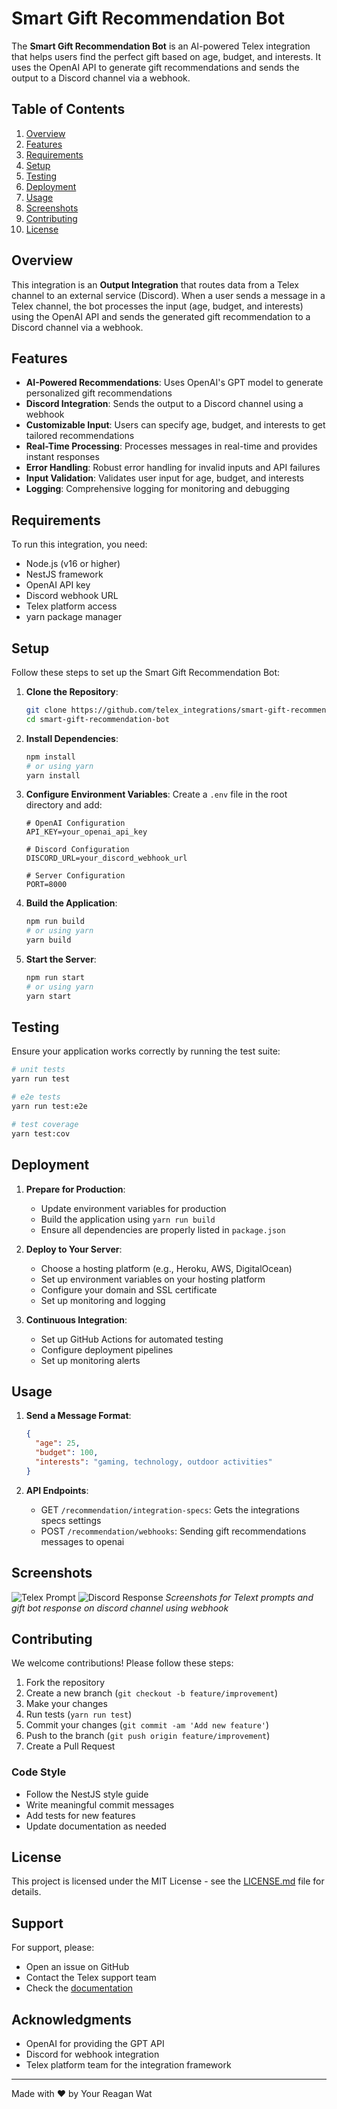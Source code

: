 # Smart Gift Recommendation Bot

The **Smart Gift Recommendation Bot** is an AI-powered Telex integration that helps users find the perfect gift based on age, budget, and interests. It uses the OpenAI API to generate gift recommendations and sends the output to a Discord channel via a webhook.

## Table of Contents
1. [Overview](#overview)
2. [Features](#features)
3. [Requirements](#requirements)
4. [Setup](#setup)
5. [Testing](#testing)
6. [Deployment](#deployment)
7. [Usage](#usage)
8. [Screenshots](#screenshots)
9. [Contributing](#contributing)
10. [License](#license)

## Overview
This integration is an **Output Integration** that routes data from a Telex channel to an external service (Discord). When a user sends a message in a Telex channel, the bot processes the input (age, budget, and interests) using the OpenAI API and sends the generated gift recommendation to a Discord channel via a webhook.

## Features
- **AI-Powered Recommendations**: Uses OpenAI's GPT model to generate personalized gift recommendations
- **Discord Integration**: Sends the output to a Discord channel using a webhook
- **Customizable Input**: Users can specify age, budget, and interests to get tailored recommendations
- **Real-Time Processing**: Processes messages in real-time and provides instant responses
- **Error Handling**: Robust error handling for invalid inputs and API failures
- **Input Validation**: Validates user input for age, budget, and interests
- **Logging**: Comprehensive logging for monitoring and debugging

## Requirements
To run this integration, you need:
- Node.js (v16 or higher)
- NestJS framework
- OpenAI API key
- Discord webhook URL
- Telex platform access
- yarn package manager

## Setup
Follow these steps to set up the Smart Gift Recommendation Bot:

1. **Clone the Repository**:
   ```bash
   git clone https://github.com/telex_integrations/smart-gift-recommendation-bot.git
   cd smart-gift-recommendation-bot
   ```

2. **Install Dependencies**:
   ```bash
   npm install
   # or using yarn
   yarn install
   ```

3. **Configure Environment Variables**:
   Create a `.env` file in the root directory and add:
   ```env
   # OpenAI Configuration
   API_KEY=your_openai_api_key

   # Discord Configuration
   DISCORD_URL=your_discord_webhook_url

   # Server Configuration
   PORT=8000

   ```

4. **Build the Application**:
   ```bash
   npm run build
   # or using yarn
   yarn build
   ```

5. **Start the Server**:
   ```bash
   npm run start
   # or using yarn
   yarn start
   ```

## Testing
Ensure your application works correctly by running the test suite:

```bash
# unit tests
yarn run test

# e2e tests
yarn run test:e2e

# test coverage
yarn test:cov
```

## Deployment
1. **Prepare for Production**:
   - Update environment variables for production
   - Build the application using `yarn run build`
   - Ensure all dependencies are properly listed in `package.json`

2. **Deploy to Your Server**:
   - Choose a hosting platform (e.g., Heroku, AWS, DigitalOcean)
   - Set up environment variables on your hosting platform
   - Configure your domain and SSL certificate
   - Set up monitoring and logging

3. **Continuous Integration**:
   - Set up GitHub Actions for automated testing
   - Configure deployment pipelines
   - Set up monitoring alerts

## Usage
1. **Send a Message Format**:
   ```json
   {
     "age": 25,
     "budget": 100,
     "interests": "gaming, technology, outdoor activities"
   }
   ```

2. **API Endpoints**:
   - GET `/recommendation/integration-specs`: Gets the integrations specs settings
   - POST `/recommendation/webhooks`: Sending gift recommendations messages to openai


## Screenshots
![Telex Prompt](./src/assets/telex%20gift%20prompt.png)
![Discord Response](./src/assets/discord%20git%20bot.png)
*Screenshots for Telext prompts and gift bot response on discord channel using webhook*

## Contributing
We welcome contributions! Please follow these steps:

1. Fork the repository
2. Create a new branch (`git checkout -b feature/improvement`)
3. Make your changes
4. Run tests (`yarn run test`)
5. Commit your changes (`git commit -am 'Add new feature'`)
6. Push to the branch (`git push origin feature/improvement`)
7. Create a Pull Request

### Code Style
- Follow the NestJS style guide
- Write meaningful commit messages
- Add tests for new features
- Update documentation as needed

## License
This project is licensed under the MIT License - see the [LICENSE.md](LICENSE.md) file for details.

## Support
For support, please:
- Open an issue on GitHub
- Contact the Telex support team
- Check the [documentation](docs/README.md)

## Acknowledgments
- OpenAI for providing the GPT API
- Discord for webhook integration
- Telex platform team for the integration framework

---
Made with ❤️ by Your Reagan Wat